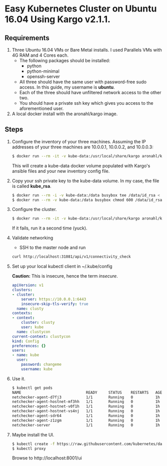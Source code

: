 # Easy Kubernetes Cluster on Ubuntu 16.04 Using Kargo v2.1.1.

## Requirements
1. Three Ubuntu 16.04 VMs or Bare Metal installs.  I used Parallels VMs with 4G RAM and 4 Cores each.
	* The following packages should be installed:
		* python
		* python-minimal
		* openssh-server
	* All three should have the same user with password-free sudo access.  In this guide, my username is **ubuntu**.
	* Each of the three should have unfiltered network access to the other two.
	* You should have a private ssh key which gives you access to the aforementioned user.
1. A local docker install with the aronahl/kargo image.

## Steps
1. Configure the inventory of your three machines.  Assuming the IP addresses of your three machines are 10.0.0.1, 10.0.0.2, and 10.0.0.3:

	```bash
	$ docker run --rm -it -v kube-data:/usr/local/share/kargo aronahl/kargo python3 ./contrib/inventory_builder/inventory.py 10.0.0.1 10.0.0.2 10.0.0.3
	```
	
	This will create a kube-data docker volume populated with Kargo's ansible files and your new inventory config file.
	
1. Copy your ssh private key to the kube-data volume.  In my case, the file is called **kube_rsa**.

	```bash
	$ docker run --rm -i -v kube-data:/data busybox tee /data/id_rsa < kube_rsa
	$ docker run --rm -v kube-data:/data busybox chmod 600 /data/id_rsa
	```
	
1. Configure the cluster.

	```bash
	$ docker run --rm -it -v kube-data:/usr/local/share/kargo aronahl/kargo ansible-playbook -i ./inventory.cfg cluster.yml -b -v --private-key=./id_rsa -u ubuntu -e deploy_netchecker=true
	```
	If it fails, run it a second time (yuck).
	
1. Validate networking
	* SSH to the master node and run

	```bash
	curl http://localhost:31081/api/v1/connectivity_check
	```
1. Set up your local kubectl client in ~/.kube/config

	**Caution:** This is insecure, hence the term *insecure*.

	```yaml
	apiVersion: v1
	clusters:
	- cluster:
	    server: https://10.0.0.1:6443
	    insecure-skip-tls-verify: true
	  name: clusty
	contexts:
	- context:
	    cluster: clusty
	    user: kube
	  name: clustycon
	current-context: clustycon
	kind: Config
	preferences: {}
	users:
	- name: kube
	  user:
	    password: changeme
	    username: kube
	```
1. Use it.

	```bash
	$ kubectl get pods
	NAME                             READY     STATUS    RESTARTS   AGE
	netchecker-agent-d7fj3           1/1       Running   0          1h
	netchecker-agent-hostnet-mf3hh   1/1       Running   0          1h
	netchecker-agent-hostnet-v0f1h   1/1       Running   0          1h
	netchecker-agent-hostnet-vs4nj   1/1       Running   0          1h
	netchecker-agent-sdr64           1/1       Running   0          1h
	netchecker-agent-z1zgm           1/1       Running   0          1h
	netchecker-server                1/1       Running   0          1h
	```

1. Maybe install the UI.

	```bash
	$ kubectl create -f https://raw.githubusercontent.com/kubernetes/dashboard/v1.5.1/src/deploy/kubernetes-dashboard.yaml
	$ kubectl proxy
	```
	
	Browse to http://localhost:8001/ui
